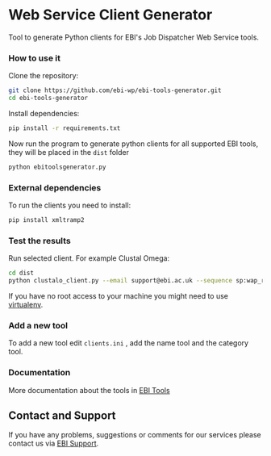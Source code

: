 # Web Service Client Generator
Tool to generate Python clients for EBI's Job Dispatcher Web Service tools.

### How to use it

Clone the repository:

```bash
git clone https://github.com/ebi-wp/ebi-tools-generator.git
cd ebi-tools-generator
```

Install dependencies:

```bash
pip install -r requirements.txt
```

Now run the program to generate python clients for all supported EBI tools, they will be placed in the `dist` folder

```bash
python ebitoolsgenerator.py
```

### External dependencies
To run the clients you need to install:

```bash
pip install xmltramp2
```

### Test the results

Run selected client. For example Clustal Omega:

```bash
cd dist
python clustalo_client.py --email support@ebi.ac.uk --sequence sp:wap_rat,sp:wap_mouse,sp:wap_pig
```

If you have no root access to your machine you might need to use [virtualenv](http://docs.python-guide.org/en/latest/dev/virtualenvs/).

### Add a new tool

To add a new tool edit `clients.ini` , add the name tool and the category tool.

### Documentation

More documentation about the tools in [EBI Tools](https://www.ebi.ac.uk/seqdb/confluence/display/WEBSERVICES/EMBL-EBI+Web+Services)


## Contact and Support

If you have any problems, suggestions or comments for our services please
contact us via [EBI Support](http://www.ebi.ac.uk/support/index.php?query=WebServices).
